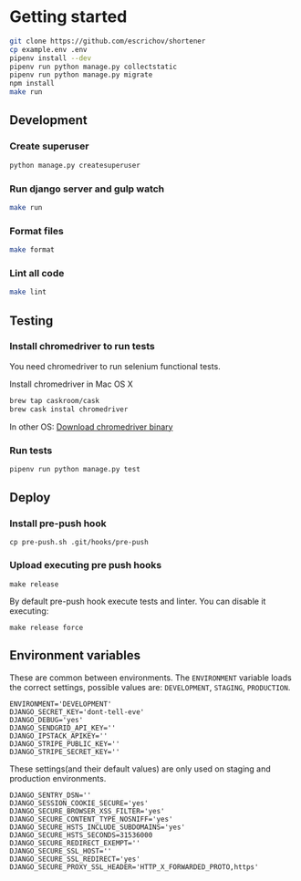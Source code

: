 # Getting started

```bash
git clone https://github.com/escrichov/shortener
cp example.env .env
pipenv install --dev
pipenv run python manage.py collectstatic
pipenv run python manage.py migrate
npm install
make run
```

## Development

### Create superuser

```bash
python manage.py createsuperuser
```

### Run django server and gulp watch

```bash
make run
```

### Format files

```bash
make format
```

### Lint all code

```bash
make lint
```

## Testing

### Install chromedriver to run tests

You need chromedriver to run selenium functional tests.

Install chromedriver in Mac OS X

```bash
brew tap caskroom/cask
brew cask instal chromedriver
```

In other OS: [Download chromedriver binary](http://chromedriver.chromium.org/getting-started)


### Run tests

```bash
pipenv run python manage.py test
```

## Deploy

### Install pre-push hook

```
cp pre-push.sh .git/hooks/pre-push
```

### Upload executing pre push hooks

```
make release
```

By default pre-push hook execute tests and linter. You can disable it executing:

```
make release force
```

## Environment variables

These are common between environments. The `ENVIRONMENT` variable loads the correct settings, possible values are: `DEVELOPMENT`, `STAGING`, `PRODUCTION`.

```
ENVIRONMENT='DEVELOPMENT'
DJANGO_SECRET_KEY='dont-tell-eve'
DJANGO_DEBUG='yes'
DJANGO_SENDGRID_API_KEY=''
DJANGO_IPSTACK_APIKEY=''
DJANGO_STRIPE_PUBLIC_KEY=''
DJANGO_STRIPE_SECRET_KEY=''
```

These settings(and their default values) are only used on staging and production environments.

```
DJANGO_SENTRY_DSN=''
DJANGO_SESSION_COOKIE_SECURE='yes'
DJANGO_SECURE_BROWSER_XSS_FILTER='yes'
DJANGO_SECURE_CONTENT_TYPE_NOSNIFF='yes'
DJANGO_SECURE_HSTS_INCLUDE_SUBDOMAINS='yes'
DJANGO_SECURE_HSTS_SECONDS=31536000
DJANGO_SECURE_REDIRECT_EXEMPT=''
DJANGO_SECURE_SSL_HOST=''
DJANGO_SECURE_SSL_REDIRECT='yes'
DJANGO_SECURE_PROXY_SSL_HEADER='HTTP_X_FORWARDED_PROTO,https'
```
